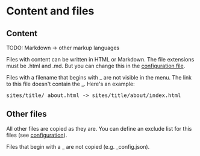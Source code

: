 # Content and files #

## Content ##

TODO: Markdown -> other markup languages

Files with content can be written in HTML or Markdown.
The file extensions must be .html and .md.
But you can change this in the [configuration file](%CUR%configuration).

Files with a filename that begins with _ are not visible in the menu.
The link to this file doesn't contain the _.
Here's an example:

<pre>
sites/title/_about.html -> sites/title/about/index.html
</pre>

## Other files ##

All other files are copied as they are.
You can define an exclude list for this files (see [configuration](%CUR%configuration)).

Files that begin with a _ are not copied (e.g. _config.json).
